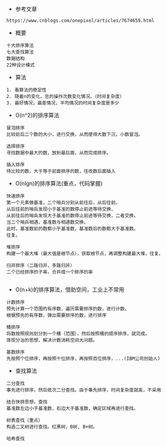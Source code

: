 - 参考文章
```
https://www.cnblogs.com/onepixel/articles/7674659.html
```

- 概要
```
十大排序算法
七大查找算法
数据结构
22种设计模式
```

- 算法
```
1. 看算法的稳定性
2. 随着n的变化，总的操作次数变化情况。（时间复杂度）
3. 最好情况，最差情况，平均情况的时间复杂度是多少
```

- O(n^2)的排序算法
```
冒泡排序
比较前后二个数的大小，进行交换，从而使得大数下沉，小数冒泡。

选择排序
寻找数据中最大的数，放到最后面，从而完成排序。

插入排序
待比较的数，大于等于前面排序的数，往改数后面插入
```

- O(nlgn)的排序算法(重点，代码掌握)
```
快速排序
第一个元素做基准，二个哨兵分别从前往后，从后往前。
从后往前的哨兵发现小于基准的数停止前进等待交换，
从前往后的哨兵发现大于基准的数停止前进等待交换，二者交换。
当二个哨兵相遇，基准数与相遇数交换。
此时，基准数前的数都小于基准数，基准数后的数都大于基准数。
往复。

堆排序
构建一个最大堆（最大值是根节点），获取根节点，再调整构建最大堆，往复。

归并排序（二路归并，多路归并）
二个已经排序的子串，合并成一个排序的串


```

- O(n+k)的排序算法，借助空间，工业上不常用
```
计数排序
预先计算一个范围的有序数，遍历需要排序的数，进行计数。
根据预先的有序数，弹出需要排序的数，进行排序

桶排序
将数按照规则划分到一个桶（范围），然后按照桶的顺序排序，就完成。
体现分治的思想，解决计数消耗空间大问题。

基数排序
先按照个位排序，再按照十位排序，再按照百位排序，...(IBM公司创始人)
```

- 查找算法
```
二分查找
事先进行排序，然后依次二分查找。由于事先排序，时间复杂度就高，不采用

结合快排思想，查找
基准数左边小于基准数，右边大于基准数，确定区域再进行查找。

树表查找（重点）
构造二叉树进行查找。红黑树，B树, B+树。

哈希查找
```